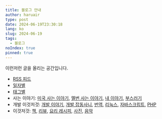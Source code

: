 ```yaml
---
title: 블로그 안내
author: haruair
type: post
date: 2024-06-19T23:30:18
lang: ko
slug: 2024-06-19
tags:
  - 블로그
noIndex: true
pinned: true
---
```


이런저런 글을 올리는 공간입니다.

- [RSS 피드](/ko/feed.xml)
- [일자별](/ko/post/list)
- [태그별](/ko/post/list/tags/)
- 사는 이야기: [미국 사는 이야기](/ko/tag/life-in-us/), [멜번 사는 이야기](/ko/tag/life-in-australia/),
[내 이야기](/ko/tag/my-stories/), [부스러기](/ko/tag/memo/)
- 개발 이것저것:  [개발 이야기](/ko/tag/dev-life/), [개발 잡동사니](/ko/tag/it/),
[번역](/ko/tag/translations/), [리눅스](/ko/tag/linux/), 
[자바스크립트](/ko/tag/js/), [PHP](/ko/tag/php/)
- 이것저것: [책](/ko/tag/book/), [리뷰](/ko/tag/review/), 
[요리 레시피](/ko/tag/recipe/), [사진](/ko/tag/photography/), [음악](/ko/tag/music/)


